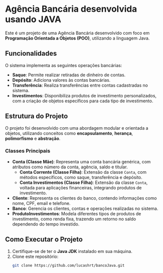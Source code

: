 # Agência Bancária desenvolvida usando JAVA

Este é um projeto de uma Agência Bancária desenvolvido com foco em **Programação Orientada a Objetos (POO)**, utilizando a linguagem Java.

## Funcionalidades

O sistema implementa as seguintes operações bancárias:

- **Saque**: Permite realizar retiradas de dinheiro de contas.
- **Depósito**: Adiciona valores às contas bancárias.
- **Transferência**: Realiza transferências entre contas cadastradas no sistema.
- **Investimentos**: Disponibiliza produtos de investimento personalizados, com a criação de objetos específicos para cada tipo de investimento.

## Estrutura do Projeto

O projeto foi desenvolvido com uma abordagem modular e orientada a objetos, utilizando conceitos como **encapsulamento**, **herança**, **polimorfismo** e **abstração**.

### Classes Principais

- **Conta (Classe Mãe)**: Representa uma conta bancária genérica, com atributos como número da conta, agência, saldo e titular.
  - **Conta Corrente (Classe Filha)**: Extensão da classe `Conta`, com métodos específicos, como saque, transferência e depósito.
  - **Conta Investimentos (Classe Filha)**: Extensão da classe `Conta`, voltada para aplicações financeiras, integrando produtos de investimento.
- **Cliente**: Representa os clientes do banco, contendo informações como nome, CPF, email e telefone.
- **Banco**: Gerencia os clientes, contas e operações realizadas no sistema.
- **ProdutoInvestimentos**: Modela diferentes tipos de produtos de investimento, como renda fixa, trazendo um retorno no saldo dependendo do tempo investido.

## Como Executar o Projeto

1. Certifique-se de ter o **Java JDK** instalado em sua máquina.
2. Clone este repositório:
   ```bash
   git clone https://github.com/lucashrt/bancoJava.git
